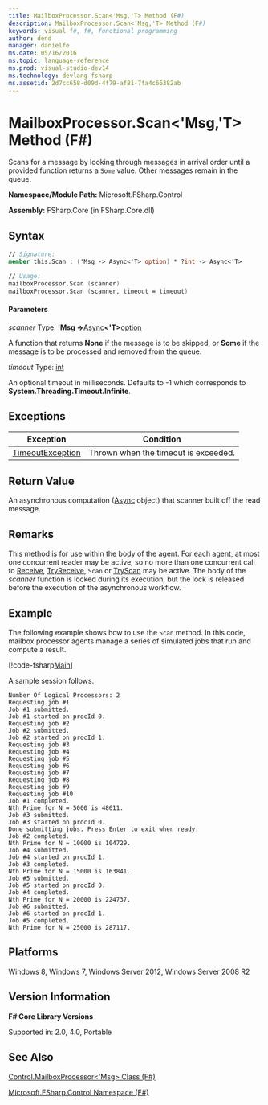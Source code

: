 ```yaml
---
title: MailboxProcessor.Scan<'Msg,'T> Method (F#)
description: MailboxProcessor.Scan<'Msg,'T> Method (F#)
keywords: visual f#, f#, functional programming
author: dend
manager: danielfe
ms.date: 05/16/2016
ms.topic: language-reference
ms.prod: visual-studio-dev14
ms.technology: devlang-fsharp
ms.assetid: 2d7cc658-d09d-4f79-af81-7fa4c66382ab 
---
```


# MailboxProcessor.Scan<'Msg,'T> Method (F#)

Scans for a message by looking through messages in arrival order until a provided function returns a `Some` value. Other messages remain in the queue.

**Namespace/Module Path:** Microsoft.FSharp.Control

**Assembly:** FSharp.Core (in FSharp.Core.dll)


## Syntax

```fsharp
// Signature:
member this.Scan : ('Msg -> Async<'T> option) * ?int -> Async<'T>

// Usage:
mailboxProcessor.Scan (scanner)
mailboxProcessor.Scan (scanner, timeout = timeout)
```

#### Parameters
*scanner*
Type: **'Msg -&gt;**[Async](https://msdn.microsoft.com/library/e0b28ea2-dea5-4021-b2b9-d7d4761babde)**&lt;'T&gt;**[option](https://msdn.microsoft.com/library/b08add48-34bf-4410-80a1-ef6a8daddc58)


A function that returns **None** if the message is to be skipped, or **Some** if the message is to be processed and removed from the queue.


*timeout*
Type: [int](https://msdn.microsoft.com/library/025d5455-3622-4ea5-9573-3ecbd4ee1375)


An optional timeout in milliseconds. Defaults to -1 which corresponds to **System.Threading.Timeout.Infinite**.

## Exceptions
|Exception|Condition|
|----|----|
|[TimeoutException](https://msdn.microsoft.com/library/system.timeoutexception.aspx)|Thrown when the timeout is exceeded.|

## Return Value

An asynchronous computation ([Async](https://msdn.microsoft.com/library/03eb4d12-a01a-4565-a077-5e83f17cf6f7) object) that scanner built off the read message.

## Remarks
This method is for use within the body of the agent. For each agent, at most one concurrent reader may be active, so no more than one concurrent call to [Receive](https://msdn.microsoft.com/library/46a1d8e6-3906-45c2-9722-0ddab574cc6a), [TryReceive](https://msdn.microsoft.com/library/edcb3930-cefd-4d88-935d-7dd6297355ee), `Scan` or [TryScan](https://msdn.microsoft.com/library/05aa6c91-fe9f-4830-a2d7-6dfa5a2ab376) may be active. The body of the *scanner* function is locked during its execution, but the lock is released before the execution of the asynchronous workflow.

## Example

The following example shows how to use the `Scan` method. In this code, mailbox processor agents manage a series of simulated jobs that run and compute a result.

[!code-fsharp[Main](~/samples/snippets/fsharp/mailboxprocessor/snippet21.fs)]

A sample session follows.

```
Number Of Logical Processors: 2
Requesting job #1
Job #1 submitted.
Job #1 started on procId 0.
Requesting job #2
Job #2 submitted.
Job #2 started on procId 1.
Requesting job #3
Requesting job #4
Requesting job #5
Requesting job #6
Requesting job #7
Requesting job #8
Requesting job #9
Requesting job #10
Job #1 completed.
Nth Prime for N = 5000 is 48611.
Job #3 submitted.
Job #3 started on procId 0.
Done submitting jobs. Press Enter to exit when ready.
Job #2 completed.
Nth Prime for N = 10000 is 104729.
Job #4 submitted.
Job #4 started on procId 1.
Job #3 completed.
Nth Prime for N = 15000 is 163841.
Job #5 submitted.
Job #5 started on procId 0.
Job #4 completed.
Nth Prime for N = 20000 is 224737.
Job #6 submitted.
Job #6 started on procId 1.
Job #5 completed.
Nth Prime for N = 25000 is 287117.
```

## Platforms
Windows 8, Windows 7, Windows Server 2012, Windows Server 2008 R2


## Version Information
**F# Core Library Versions**

Supported in: 2.0, 4.0, Portable

## See Also
[Control.MailboxProcessor&#60;'Msg&#62; Class &#40;F&#35;&#41;](Control.MailboxProcessor%5B%27Msg%5D-Class-%5BFSharp%5D.md)

[Microsoft.FSharp.Control Namespace &#40;F&#35;&#41;](Microsoft.FSharp.Control-Namespace-%5BFSharp%5D.md)